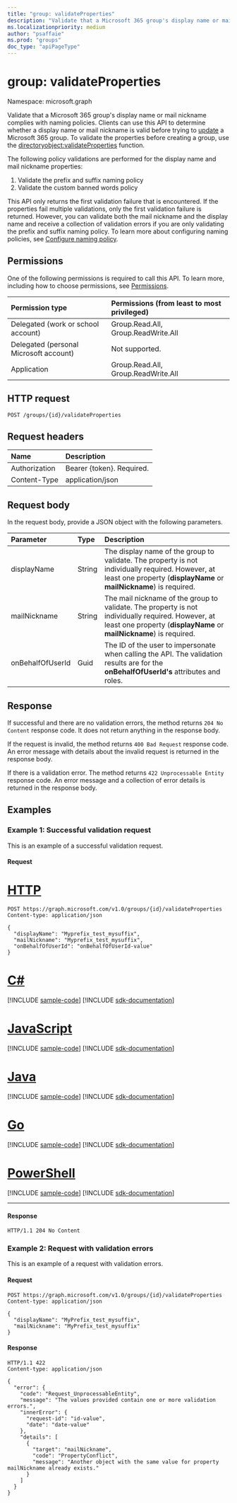 ```yaml
---
title: "group: validateProperties"
description: "Validate that a Microsoft 365 group's display name or mail nickname complies with naming policies."
ms.localizationpriority: medium
author: "psaffaie"
ms.prod: "groups"
doc_type: "apiPageType"
---
```


# group: validateProperties

Namespace: microsoft.graph

Validate that a Microsoft 365 group's display name or mail nickname complies with naming policies. Clients can use this API to determine whether a display name or mail nickname is valid before trying to [update](group-update.md) a Microsoft 365 group. To validate the properties before creating a group, use the [directoryobject:validateProperties](directoryobject-validateproperties.md) function.

The following policy validations are performed for the display name and mail nickname properties:

1. Validate the prefix and suffix naming policy
2. Validate the custom banned words policy

This API only returns the first validation failure that is encountered. If the properties fail multiple validations, only the first validation failure is returned. However, you can validate both the mail nickname and the display name and receive a collection of validation errors if you are only validating the prefix and suffix naming policy. To learn more about configuring naming policies, see [Configure naming policy](/azure/active-directory/users-groups-roles/groups-naming-policy#configure-naming-policy-in-powershell).

## Permissions

One of the following permissions is required to call this API. To learn more, including how to choose permissions, see [Permissions](/graph/permissions-reference).

| Permission type                        | Permissions (from least to most privileged) |
| :------------------------------------- | :------------------------------------------ |
| Delegated (work or school account)     | Group.Read.All, Group.ReadWrite.All         |
| Delegated (personal Microsoft account) | Not supported.                              |
| Application                            | Group.Read.All, Group.ReadWrite.All         |

## HTTP request

<!-- { "blockType": "ignored" } -->

```http
POST /groups/{id}/validateProperties
```

## Request headers

| Name          | Description               |
| :------------ | :------------------------ |
| Authorization | Bearer {token}. Required. |
| Content-Type  | application/json          |

## Request body

In the request body, provide a JSON object with the following parameters.

| Parameter        | Type   | Description                                                                                                                                                              |
| :--------------- | :----- | :----------------------------------------------------------------------------------------------------------------------------------------------------------------------- |
| displayName      | String | The display name of the group to validate. The property is not individually required. However, at least one property (**displayName** or **mailNickname**) is required.  |
| mailNickname     | String | The mail nickname of the group to validate. The property is not individually required. However, at least one property (**displayName** or **mailNickname**) is required. |
| onBehalfOfUserId | Guid   | The ID of the user to impersonate when calling the API. The validation results are for the **onBehalfOfUserId's** attributes and roles.                                  |

## Response

If successful and there are no validation errors, the method returns `204 No Content` response code. It does not return anything in the response body.

If the request is invalid, the method returns `400 Bad Request` response code. An error message with details about the invalid request is returned in the response body.

If there is a validation error. The method returns `422 Unprocessable Entity` response code. An error message and a collection of error details is returned in the response body.

## Examples

### Example 1: Successful validation request

This is an example of a successful validation request.

#### Request

# [HTTP](#tab/http)

<!-- {
  "blockType": "request",
  "name": "group_validateproperties"
}-->

```http
POST https://graph.microsoft.com/v1.0/groups/{id}/validateProperties
Content-type: application/json

{
  "displayName": "Myprefix_test_mysuffix",
  "mailNickname": "Myprefix_test_mysuffix",
  "onBehalfOfUserId": "onBehalfOfUserId-value"
}
```

# [C#](#tab/csharp)
[!INCLUDE [sample-code](../includes/snippets/csharp/group-validateproperties-csharp-snippets.md)]
[!INCLUDE [sdk-documentation](../includes/snippets/snippets-sdk-documentation-link.md)]

# [JavaScript](#tab/javascript)
[!INCLUDE [sample-code](../includes/snippets/javascript/group-validateproperties-javascript-snippets.md)]
[!INCLUDE [sdk-documentation](../includes/snippets/snippets-sdk-documentation-link.md)]

# [Java](#tab/java)
[!INCLUDE [sample-code](../includes/snippets/java/group-validateproperties-java-snippets.md)]
[!INCLUDE [sdk-documentation](../includes/snippets/snippets-sdk-documentation-link.md)]

# [Go](#tab/go)
[!INCLUDE [sample-code](../includes/snippets/go/group-validateproperties-go-snippets.md)]
[!INCLUDE [sdk-documentation](../includes/snippets/snippets-sdk-documentation-link.md)]

# [PowerShell](#tab/powershell)
[!INCLUDE [sample-code](../includes/snippets/powershell/group-validateproperties-powershell-snippets.md)]
[!INCLUDE [sdk-documentation](../includes/snippets/snippets-sdk-documentation-link.md)]

---

#### Response

<!-- {
  "blockType": "response",
  "truncated": true,
} -->

```http
HTTP/1.1 204 No Content
```

### Example 2: Request with validation errors

This is an example of a request with validation errors.

#### Request

```http
POST https://graph.microsoft.com/v1.0/groups/{id}/validateProperties
Content-type: application/json

{
  "displayName": "MyPrefix_test_mysuffix",
  "mailNickname": "MyPrefix_test_mysuffix"
}
```

#### Response

```http
HTTP/1.1 422
Content-type: application/json

{
  "error": {
    "code": "Request_UnprocessableEntity",
    "message": "The values provided contain one or more validation errors.",
    "innerError": {
      "request-id": "id-value",
      "date": "date-value"
    },
    "details": [
      {
        "target": "mailNickname",
        "code": "PropertyConflict",
        "message": "Another object with the same value for property mailNickname already exists."
      }
    ]
  }
}
```

<!-- uuid: 8fcb5dbc-d5aa-4681-8e31-b001d5168d79
2015-10-25 14:57:30 UTC -->
<!-- {
  "type": "#page.annotation",
  "description": "group: validateProperties",
  "keywords": "",
  "section": "documentation",
  "tocPath": "",
  "suppressions": [
  ]
}-->
